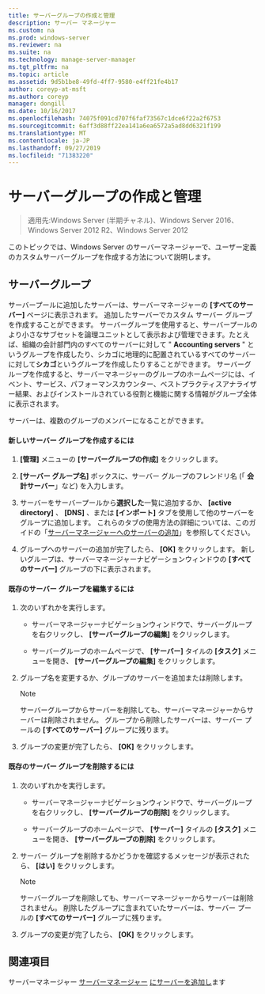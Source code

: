 ```yaml
---
title: サーバーグループの作成と管理
description: サーバー マネージャー
ms.custom: na
ms.prod: windows-server
ms.reviewer: na
ms.suite: na
ms.technology: manage-server-manager
ms.tgt_pltfrm: na
ms.topic: article
ms.assetid: 9d5b1be8-49fd-4ff7-9580-e4ff21fe4b17
author: coreyp-at-msft
ms.author: coreyp
manager: dongill
ms.date: 10/16/2017
ms.openlocfilehash: 74075f091cd707f6faf73567c1dce6f22a2f6753
ms.sourcegitcommit: 6aff3d88ff22ea141a6ea6572a5ad8dd6321f199
ms.translationtype: MT
ms.contentlocale: ja-JP
ms.lasthandoff: 09/27/2019
ms.locfileid: "71383220"
---
```

# <a name="create-and-manage-server-groups"></a>サーバーグループの作成と管理

>適用先:Windows Server (半期チャネル)、Windows Server 2016、Windows Server 2012 R2、Windows Server 2012

このトピックでは、Windows Server のサーバーマネージャーで、ユーザー定義のカスタムサーバーグループを作成する方法について説明します。

## <a name="BKMK_groups"></a>サーバーグループ
サーバープールに追加したサーバーは、サーバーマネージャーの **[すべてのサーバー]** ページに表示されます。 追加したサーバーでカスタム サーバー グループを作成することができます。 サーバーグループを使用すると、サーバープールのより小さなサブセットを論理ユニットとして表示および管理できます。たとえば、組織の会計部門内のすべてのサーバーに対して " **Accounting servers** " というグループを作成したり、シカゴに地理的に配置されているすべてのサーバーに対して**シカゴ**というグループを作成したりすることができます。 サーバーグループを作成すると、サーバーマネージャーのグループのホームページには、イベント、サービス、パフォーマンスカウンター、ベストプラクティスアナライザー結果、およびインストールされている役割と機能に関する情報がグループ全体に表示されます。

サーバーは、複数のグループのメンバーになることができます。

#### <a name="to-create-a-new-server-group"></a>新しいサーバー グループを作成するには

1.  **[管理]** メニューの **[サーバーグループの作成]** をクリックします。

2.  **[サーバー グループ名]** ボックスに、サーバー グループのフレンドリ名 (「 **会計サーバー**」など) を入力します。

3.  サーバーをサーバープールから**選択した**一覧に追加するか、 **[active directory]** 、 **[DNS]** 、または **[インポート]** タブを使用して他のサーバーをグループに追加します。 これらのタブの使用方法の詳細については、このガイドの「[サーバーマネージャーへのサーバーの追加](add-servers-to-server-manager.md)」を参照してください。

4.  グループへのサーバーの追加が完了したら、 **[OK]** をクリックします。 新しいグループは、サーバーマネージャーナビゲーションウィンドウの **[すべてのサーバー]** グループの下に表示されます。

#### <a name="to-edit-an-existing-server-group"></a>既存のサーバー グループを編集するには

1.  次のいずれかを実行します。

    -   サーバーマネージャーナビゲーションウィンドウで、サーバーグループを右クリックし、 **[サーバーグループの編集]** をクリックします。

    -   サーバーグループのホームページで、 **[サーバー]** タイルの **[タスク]** メニューを開き、 **[サーバーグループの編集]** をクリックします。

2.  グループ名を変更するか、グループのサーバーを追加または削除します。

    > [!NOTE]
    > サーバーグループからサーバーを削除しても、サーバーマネージャーからサーバーは削除されません。 グループから削除したサーバーは、サーバー プールの **[すべてのサーバー]** グループに残ります。

3.  グループの変更が完了したら、 **[OK]** をクリックします。

#### <a name="to-delete-an-existing-server-group"></a>既存のサーバー グループを削除するには

1.  次のいずれかを実行します。

    -   サーバーマネージャーナビゲーションウィンドウで、サーバーグループを右クリックし、 **[サーバーグループの削除]** をクリックします。

    -   サーバーグループのホームページで、 **[サーバー]** タイルの **[タスク]** メニューを開き、 **[サーバーグループの削除]** をクリックします。

2.  サーバー グループを削除するかどうかを確認するメッセージが表示されたら、 **[はい]** をクリックします。

    > [!NOTE]
    > サーバーグループを削除しても、サーバーマネージャーからサーバーは削除されません。 削除したグループに含まれていたサーバーは、サーバー プールの **[すべてのサーバー]** グループに残ります。

3.  グループの変更が完了したら、 **[OK]** をクリックします。

## <a name="see-also"></a>関連項目
サーバーマネージャー 
[サーバーマネージャー](server-manager.md) [にサーバーを追加し](add-servers-to-server-manager.md)ます



